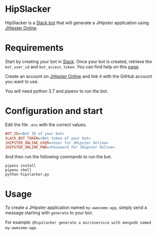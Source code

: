 # HipSlacker

HipSlacker is a [Slack bot](https://slack.com/) that will generate a JHipster application using [JHipster Online](https://start.jhipster.tech/).

# Requirements

Start by creating your bot in [Slack](https://api.slack.com/apps?new_app=1).
Once your bot is created, retrieve the `bot_user_id` and `bot_access_token`. You can find help on this [page](https://api.slack.com/bot-users#retrieving_your_bot_user_token).

Create an account on [JHipster Online](https://start.jhipster.tech/) and link it with the GitHub account you want to use.

You will need python 3.7 and pipenv to run the bot.

# Configuration and start

Edit the file `.env` with the correct values.

```INI
BOT_ID=<Bot ID of your bot>
SLACK_BOT_TOKEN=<Bot token of your bot>
JHIPSTER_ONLINE_USER=<User for JHipster Online>
JHIPSTER_ONLINE_PWD=<Password for JHipster Online>
```

And then run the following commands to run the bot.

```shell
pipenv install
pipenv shell
python hipslacker.py
```

# Usage

To create a JHipster application named `my-awesome-app`, simply send a message starting with `generate` to your bot.

For example: `@hipslacker generate a microservice with mongodb named my-awesome-app`.
